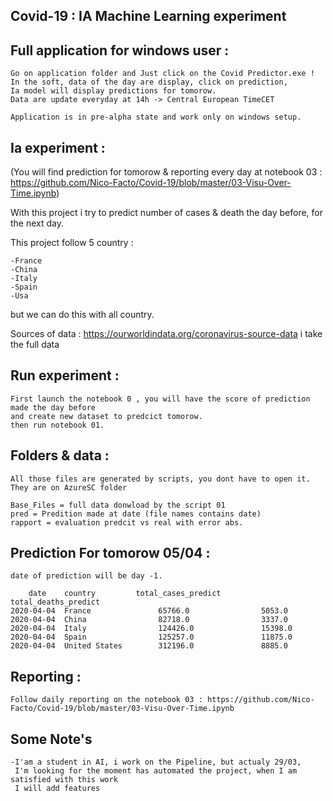 ## Covid-19 : IA Machine Learning experiment

## Full application for windows user :

    Go on application folder and Just click on the Covid Predictor.exe !
    In the soft, data of the day are display, click on prediction,
    Ia model will display predictions for tomorow. 
    Data are update everyday at 14h -> Central European TimeCET

    Application is in pre-alpha state and work only on windows setup.

## Ia experiment :

(You will find prediction for tomorow & reporting every day at notebook 03 : 
 https://github.com/Nico-Facto/Covid-19/blob/master/03-Visu-Over-Time.ipynb)

With this project i try to predict number of cases & death the day before, for the next day.

This project follow 5 country :
    
    -France
    -China
    -Italy
    -Spain
    -Usa

but we can do this with all country.

Sources of data : https://ourworldindata.org/coronavirus-source-data
i take the full data

## Run experiment :

    First launch the notebook 0 , you will have the score of prediction made the day before
    and create new dataset to predcict tomorow.
    then run notebook 01.

## Folders & data :

    All those files are generated by scripts, you dont have to open it. They are on AzureSC folder

    Base_Files = full data donwload by the script 01
    pred = Predition made at date (file names contains date)
    rapport = evaluation predcit vs real with error abs.

## Prediction For tomorow 05/04 :
    
    date of prediction will be day -1.

        date	country	        total_cases_predict		total_deaths_predict
    2020-04-04	France	             65766.0		        5053.0	
    2020-04-04	China	             82718.0		        3337.0
    2020-04-04	Italy	             124426.0		        15398.0
    2020-04-04	Spain	             125257.0		        11875.0	
    2020-04-04	United States	     312196.0		        8885.0

## Reporting : 

    Follow daily reporting on the notebook 03 : https://github.com/Nico-Facto/Covid-19/blob/master/03-Visu-Over-Time.ipynb

## Some Note's

    -I'am a student in AI, i work on the Pipeline, but actualy 29/03,
     I'm looking for the moment has automated the project, when I am satisfied with this work 
     I will add features





